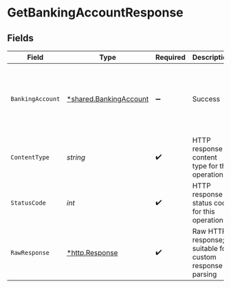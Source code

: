 # GetBankingAccountResponse


## Fields

| Field                                                                                                                                                                                                                                                                                                                                                                                                                                                                                                                                                                              | Type                                                                                                                                                                                                                                                                                                                                                                                                                                                                                                                                                                               | Required                                                                                                                                                                                                                                                                                                                                                                                                                                                                                                                                                                           | Description                                                                                                                                                                                                                                                                                                                                                                                                                                                                                                                                                                        | Example                                                                                                                                                                                                                                                                                                                                                                                                                                                                                                                                                                            |
| ---------------------------------------------------------------------------------------------------------------------------------------------------------------------------------------------------------------------------------------------------------------------------------------------------------------------------------------------------------------------------------------------------------------------------------------------------------------------------------------------------------------------------------------------------------------------------------- | ---------------------------------------------------------------------------------------------------------------------------------------------------------------------------------------------------------------------------------------------------------------------------------------------------------------------------------------------------------------------------------------------------------------------------------------------------------------------------------------------------------------------------------------------------------------------------------- | ---------------------------------------------------------------------------------------------------------------------------------------------------------------------------------------------------------------------------------------------------------------------------------------------------------------------------------------------------------------------------------------------------------------------------------------------------------------------------------------------------------------------------------------------------------------------------------- | ---------------------------------------------------------------------------------------------------------------------------------------------------------------------------------------------------------------------------------------------------------------------------------------------------------------------------------------------------------------------------------------------------------------------------------------------------------------------------------------------------------------------------------------------------------------------------------- | ---------------------------------------------------------------------------------------------------------------------------------------------------------------------------------------------------------------------------------------------------------------------------------------------------------------------------------------------------------------------------------------------------------------------------------------------------------------------------------------------------------------------------------------------------------------------------------- |
| `BankingAccount`                                                                                                                                                                                                                                                                                                                                                                                                                                                                                                                                                                   | [*shared.BankingAccount](../../../pkg/models/shared/bankingaccount.md)                                                                                                                                                                                                                                                                                                                                                                                                                                                                                                             | :heavy_minus_sign:                                                                                                                                                                                                                                                                                                                                                                                                                                                                                                                                                                 | Success                                                                                                                                                                                                                                                                                                                                                                                                                                                                                                                                                                            | {"results":[{"id":"1703194f-7805-4da8-bac0-2ba5da4a4216","name":"Business Current Account","informalName":"Codat","holder":"Codat Ltd","type":"Debit","balance":{"available":-459987.97,"current":-459964.9,"limit":5000},"identifiers":{"type":"Depository","subtype":"checking","number":"46762629","bankCode":009911,"iban":"GB29 LOYD 4773 2346 7626 29","bic":"LOYDGB21006","maskedAccountNumber":"LOYDGB21006"},"currency":"GBP","institution":{"id":"lloyds-bank","name":"Lloyds Bank"},"modifiedDate":"2022-05-23T16:32:50Z","sourceModifiedDate":"2021-08-14T05:04:12"}]} |
| `ContentType`                                                                                                                                                                                                                                                                                                                                                                                                                                                                                                                                                                      | *string*                                                                                                                                                                                                                                                                                                                                                                                                                                                                                                                                                                           | :heavy_check_mark:                                                                                                                                                                                                                                                                                                                                                                                                                                                                                                                                                                 | HTTP response content type for this operation                                                                                                                                                                                                                                                                                                                                                                                                                                                                                                                                      |                                                                                                                                                                                                                                                                                                                                                                                                                                                                                                                                                                                    |
| `StatusCode`                                                                                                                                                                                                                                                                                                                                                                                                                                                                                                                                                                       | *int*                                                                                                                                                                                                                                                                                                                                                                                                                                                                                                                                                                              | :heavy_check_mark:                                                                                                                                                                                                                                                                                                                                                                                                                                                                                                                                                                 | HTTP response status code for this operation                                                                                                                                                                                                                                                                                                                                                                                                                                                                                                                                       |                                                                                                                                                                                                                                                                                                                                                                                                                                                                                                                                                                                    |
| `RawResponse`                                                                                                                                                                                                                                                                                                                                                                                                                                                                                                                                                                      | [*http.Response](https://pkg.go.dev/net/http#Response)                                                                                                                                                                                                                                                                                                                                                                                                                                                                                                                             | :heavy_check_mark:                                                                                                                                                                                                                                                                                                                                                                                                                                                                                                                                                                 | Raw HTTP response; suitable for custom response parsing                                                                                                                                                                                                                                                                                                                                                                                                                                                                                                                            |                                                                                                                                                                                                                                                                                                                                                                                                                                                                                                                                                                                    |